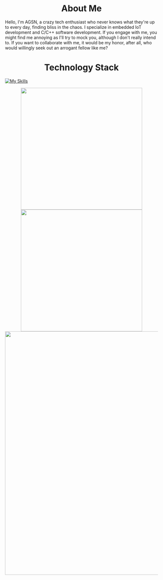 <h1 align="center">About Me</h1>

Hello, I'm AGSN, a crazy tech enthusiast who never knows what they're up to every day, finding bliss in the chaos. I specialize in embedded IoT development and C/C++ software development. If you engage with me, you might find me annoying as I'll try to mock you, although I don't really intend to. If you want to collaborate with me, it would be my honor, after all, who would willingly seek out an arrogant fellow like me?

<h1 align="center">Technology Stack</h1>

[![My Skills](https://skillicons.dev/icons?i=c,cpp,cs,cmake,net,py,matlab,r,qt,powershell,arduino,raspberrypi,opencv,html,css,js,jquery,bootstrap,php,windows,linux,ubuntu,nginx,mysql,vim,md,git,github,twitter,unreal,unity,godot,autocad,vscode)](https://skillicons.dev)

<p align="center">
<!-- https://github.com/anuraghazra/github-readme-stats -->
<img align="center" width="400" src="https://github-readme-stats.vercel.app/api?username=liveldy&theme=transparent&show_icons=true&hide_border=true&show=reviews&hide_title=true&hide=contribs" />
<!-- https://github.com/DenverCoder1/github-readme-streak-stats -->
<img align="center" width="400" src="https://streak-stats.demolab.com?user=liveldy&theme=transparent&date_format=%5BY.%5Dn.j&hide_border=true" />
<br/>
<!-- https://github.com/Ashutosh00710/github-readme-activity-graph -->
<img width="800" src="https://github-readme-activity-graph.vercel.app/graph?username=liveldy&theme=github-compact&hide_border=true&area=true&custom_title=Contribution%20Graph" />
</p>

